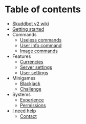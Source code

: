 # Table of contents

* [Skuddbot v2 wiki](README.md)
* [Getting started](getting-started.md)
* Commands
    * [Useless commands](Commands/useless-commands.md)
    * [User info command](Commands/user-info-command.md)
    * [Image commands](/Commands/image-commands.md)
* Features
    * [Currencies](Features/currencies.md)
    * [Server settings](Features/server-settings.md)
    * [User settings](Features/user-settings.md)
* Minigames
    * [Blackjack](/Minigames/blackjack.md)
    * [Challenge](challenge.md)
* Systems
    * [Experience](Systems.md/experience)
    * [Permissions](Systems/permissions.md)
* [I need help](Help/i-need-help.md)
  * [Contact](Help/contact.md)

